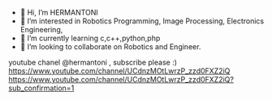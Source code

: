 - 👋 Hi, I’m HERMANTONI
- 👀 I’m interested in Robotics Programming, Image Processing, Electronics Engineering, 
- 🌱 I’m currently learning c,c++,python,php 
- 💞️ I’m looking to collaborate on Robotics and Engineer.

<!---
HERMANTONI/HERMANTONI is a ✨ special ✨ repository because its `README.md` (this file) appears on your GitHub profile.
You can click the Preview link to take a look at your changes.
--->

youtube chanel @hermantoni , subscribe please :)
https://www.youtube.com/channel/UCdnzMOtLwrzP_zzd0FXZ2iQ
https://www.youtube.com/channel/UCdnzMOtLwrzP_zzd0FXZ2iQ?sub_confirmation=1
